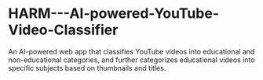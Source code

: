 # HARM---AI-powered-YouTube-Video-Classifier
An AI-powered web app that classifies YouTube videos into educational and non-educational categories, and further categorizes educational videos into specific subjects based on thumbnails and titles.
